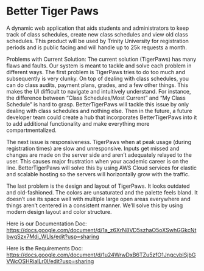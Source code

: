 # Better Tiger Paws

A dynamic web application that aids students and administrators to keep track of class schedules, create new class schedules and view old class schedules. This product will be used by Trinity University for registration periods and is public facing and will handle up to 25k requests a month. 

Problems with Current Solution:
The current solution (TigerPaws) has many flaws and faults. Our system is meant to tackle and solve each problem in different ways. The first problem is TigerPaws tries to do too much and subsequently is very clunky. On top of dealing with class schedules, you can do class audits, payment plans, grades, and a few other things. This makes the UI difficult to navigate and intuitively understand. For instance, the difference between “Class Schedules/Most Current” and “My Class Schedule” is hard to grasp. BetterTigerPaws will tackle this issue by only dealing with class schedules and nothing else. Then in the future, a future developer team could create a hub that incorporates BetterTigerPaws into it to add additional functionality and make everything more compartmentalized. 

The next issue is responsiveness. TigerPaws when at peak usage (during registration times) are slow and unresponsive. Inputs get missed and changes are made on the server side and aren’t adequately relayed to the user. This causes major frustration when your academic career is on the line. BetterTigerPaws will solve this by using AWS Cloud services for elastic and scalable hosting so the servers will horizontally grow with the traffic. 

The last problem is the design and layout of TigerPaws. It looks outdated and old-fashioned. The colors are unsaturated and the palette feels bland. It doesn’t use its space well with multiple large open areas everywhere and things aren’t centered in a consistent manner. We’ll solve this by using modern design layout and color structure.

Here is our Documentation Doc: 
https://docs.google.com/document/d/1a_z6XrN8VD5szhaO5oXSwhGGkcNtbwqSzx7Mdi_WLls/edit?usp=sharing

Here is the Requirements Doc:
https://docs.google.com/document/d/1u24WrwDxB6TZu5zfO1JngcvbISjbGVWcOSHRialLr0I/edit?usp=sharing


